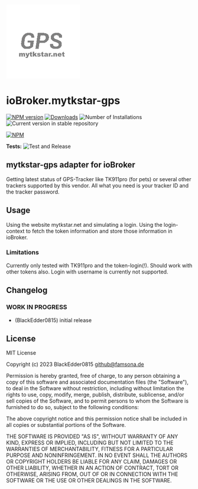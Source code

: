 ![Logo](admin/mytkstar-gps.png)
# ioBroker.mytkstar-gps

[![NPM version](https://img.shields.io/npm/v/iobroker.mytkstar-gps.svg)](https://www.npmjs.com/package/iobroker.mytkstar-gps)
[![Downloads](https://img.shields.io/npm/dm/iobroker.mytkstar-gps.svg)](https://www.npmjs.com/package/iobroker.mytkstar-gps)
![Number of Installations](https://iobroker.live/badges/mytkstar-gps-installed.svg)
![Current version in stable repository](https://iobroker.live/badges/mytkstar-gps-stable.svg)

[![NPM](https://nodei.co/npm/iobroker.mytkstar-gps.png?downloads=true)](https://nodei.co/npm/iobroker.mytkstar-gps/)

**Tests:** ![Test and Release](https://github.com/BlackEdder0815/ioBroker.mytkstar-gps/workflows/Test%20and%20Release/badge.svg)

## mytkstar-gps adapter for ioBroker

Getting latest status of GPS-Tracker like TK911pro (for pets) or several other trackers supported by this vendor. All what you need is your tracker ID and the tracker password.

## Usage
Using the website mytkstar.net and simulating a login. Using the login-context to fetch the token information and store those information in ioBroker.

### Limitations
Currently only tested with TK911pro and the token-login(!). Should work with other tokens also.
Login with username is currently not supported.


## Changelog
<!--
	Placeholder for the next version (at the beginning of the line):
	### **WORK IN PROGRESS**
-->

### **WORK IN PROGRESS**
* (BlackEdder0815) initial release

## License
MIT License

Copyright (c) 2023 BlackEdder0815 <github@famsona.de>

Permission is hereby granted, free of charge, to any person obtaining a copy
of this software and associated documentation files (the "Software"), to deal
in the Software without restriction, including without limitation the rights
to use, copy, modify, merge, publish, distribute, sublicense, and/or sell
copies of the Software, and to permit persons to whom the Software is
furnished to do so, subject to the following conditions:

The above copyright notice and this permission notice shall be included in all
copies or substantial portions of the Software.

THE SOFTWARE IS PROVIDED "AS IS", WITHOUT WARRANTY OF ANY KIND, EXPRESS OR
IMPLIED, INCLUDING BUT NOT LIMITED TO THE WARRANTIES OF MERCHANTABILITY,
FITNESS FOR A PARTICULAR PURPOSE AND NONINFRINGEMENT. IN NO EVENT SHALL THE
AUTHORS OR COPYRIGHT HOLDERS BE LIABLE FOR ANY CLAIM, DAMAGES OR OTHER
LIABILITY, WHETHER IN AN ACTION OF CONTRACT, TORT OR OTHERWISE, ARISING FROM,
OUT OF OR IN CONNECTION WITH THE SOFTWARE OR THE USE OR OTHER DEALINGS IN THE
SOFTWARE.